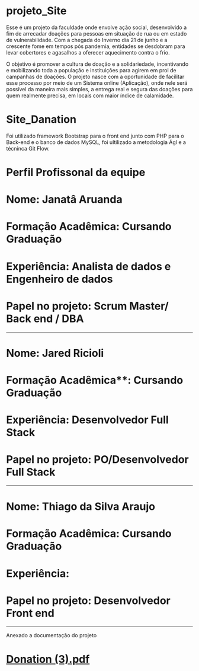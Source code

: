 # projeto_Site

Esse é um projeto da faculdade onde envolve ação social, desenvolvido a fim de arrecadar doações para pessoas em situação de rua ou em estado de vulnerabilidade. Com a chegada do Inverno dia 21 de junho e a crescente fome em tempos pós pandemia, entidades se desdobram para levar cobertores e agasalhos a oferecer aquecimento contra o frio.

O objetivo é promover a cultura de doação e a solidariedade, incentivando e mobilizando toda a população e instituições para agirem em prol de campanhas de doações. O projeto nasce com a oportunidade de facilitar esse processo por meio de um Sistema online (Aplicação), onde nele será possível da maneira mais simples, a entrega real e segura das doações para quem realmente precisa, em locais com maior índice de calamidade. 


# Site_Danation

Foi utilizado framework Bootstrap para o front end junto com PHP para o Back-end e o banco de dados MySQL, foi ultilizado a metodologia Ágl e a técninca Git Flow.

# Perfil Profissonal da equipe

# Nome: Janatâ Aruanda 
# Formação Acadêmica: Cursando Graduação
# Experiência: Analista de dados e Engenheiro de dados
# Papel no projeto: Scrum Master/ Back end / DBA
--------------------------------------------------------
# Nome: Jared Ricioli 
# Formação Acadêmica**: Cursando Graduação
# Experiência: Desenvolvedor Full Stack
# Papel no projeto: PO/Desenvolvedor Full Stack
--------------------------------------------------------
# Nome: Thiago da Silva Araujo
# Formação Acadêmica: Cursando Graduação
# Experiência: 
# Papel no projeto: Desenvolvedor Front end
--------------------------------------------------------

Anexado a documentação do projeto


# [Donation (3).pdf](https://github.com/miruan18/projeto_Site/files/11488380/Donation.3.pdf)

